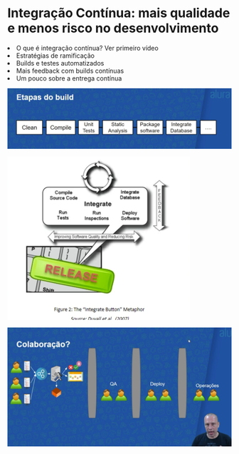 # Integração Contínua: mais qualidade e menos risco no desenvolvimento

<li>O que é integração contínua? Ver primeiro vídeo
<li>Estratégias de ramificação
<li>Builds e testes automatizados
<li>Mais feedback com builds contínuas
<li>Um pouco sobre a entrega contínua

![alt text](image.png)

![alt text](image-2.png)

![alt text](image-3.png)